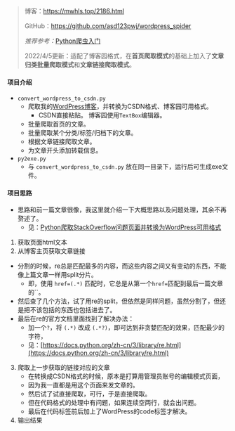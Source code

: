 > 博客：https://mwhls.top/2186.html
> 
> GitHub：https://github.com/asd123pwj/wordpress_spider
>
> *推荐参考：*[Python爬虫入门](https://mwhls.top/programming-language-learning/python-spider-base)
>
> 2022/4/5更新：适配了博客园格式，在**首页爬取模式**的基础上加入了**文章归类批量爬取模式**和**文章链接爬取模式**。

#### 项目介绍

- `convert_wordpress_to_csdn.py`
  - 爬取我的[WordPress博客](https://mwhls.top/)，并转换为CSDN格式、博客园可用格式。
    - CSDN直接粘贴。
      博客园使用`TextBox`编辑器。
  - 批量爬取首页的文章。
  - 批量爬取某个分类/标签/归档下的文章。
  - 根据文章链接爬取文章。
  - 为文章开头添加转载信息。
- `py2exe.py`
  - 与 `convert_wordpress_to_csdn.py` 放在同一目录下，运行后可生成exe文件。

#### 项目思路

- 思路和前一篇文章很像，我这里就介绍一下大概思路以及问题处理，其余不再赘述了。
  - 见：[Python爬取StackOverflow问题页面并转换为WordPress可用格式](https://mwhls.top/?p=2175)
1. 获取页面html文本
2. 从博客主页获取文章链接
  - 分割的时候，re总是匹配最多的内容，而这些内容之间又有变动的东西，不能像上篇文章一样用split分片。
    - 即，使用 ` href=(.*) ` 匹配时，它总是从第一个`href=`匹配到最后一篇文章的``。
  - 然后查了几个方法，试了用re的split，但依然是同样问题，虽然分割了，但还是把不该包括的东西也包括进去了。
  - 最后在re的官方文档里面找到了解决办法：
    - 加一个`?`，将 `(.*)` 改成 `(.*?)`，即可达到非贪婪匹配的效果，匹配最少的字符，
    - 见：[https://docs.python.org/zh-cn/3/library/re.html](https://docs.python.org/zh-cn/3/library/re.html)
3. 爬取上一步获取的链接对应的文章
     - 在转换成CSDN格式的时候，原本是打算用管理员账号的编辑模式页面，
     - 因为我一直都是用这个页面来发文章的。
     - 然后试了试直接爬取，可行，于是直接爬取。
     - 但在代码格式的处理中有问题，如果连续空两行，就会出问题。
     - 最后在代码标签前后加上了WordPress的code标签才解决。
4. 输出结果
